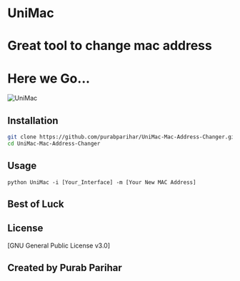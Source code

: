 # UniMac
# Great tool to change mac address 
# Here we Go...
![UniMac](UniMac.png)
## Installation

```bash
git clone https://github.com/purabparihar/UniMac-Mac-Address-Changer.git
cd UniMac-Mac-Address-Changer
```


## Usage
```
python UniMac -i [Your_Interface] -m [Your New MAC Address]
```
## Best of Luck

## License
[GNU General Public License v3.0]

## Created by Purab Parihar
